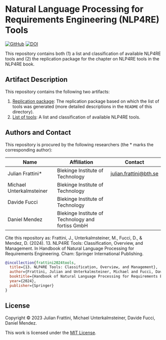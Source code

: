 # Natural Language Processing for Requirements Engineering (NLP4RE) Tools

[![GitHub](https://img.shields.io/github/license/JulianFrattini/nlp4re-tools)](./LICENSE)
[![DOI](https://zenodo.org/badge/DOI/10.5281/zenodo.8341440.svg)](https://doi.org/10.5281/zenodo.8341440)

This repository contains both (1) a list and classification of available NLP4RE tools and (2) the replication package for the chapter on NLP4RE tools in the NLP4RE book.

## Artifact Description

This repository contains the following two artifacts:

1. [Replication package](./replication/): The replication package based on which the list of tools was generated (more detailed descriptions in the `README` of this directory).
2. [List of tools](./tools/nlp4re-tools.md): A list and classification of available NLP4RE tools.

## Authors and Contact

This repository is procured by the following researchers (the * marks the corresponding author):

| Name | Affiliation | Contact |
|---|---|---|
| Julian Frattini* | Blekinge Institute of Technology | julian.frattini@bth.se |
| Michael Unterkalmsteiner | Blekinge Institute of Technology | |
| Davide Fucci | Blekinge Institute of Technology | |
| Daniel Mendez | Blekinge Institute of Technology and fortiss GmbH | |

Cite this repository as: Frattini, J., Unterkalmsteiner, M., Fucci, D., & Mendez, D. (2024). 13. NLP4RE Tools: Classification, Overview, and Management. In Handbook of Natural Language Processing for Requirements Engineering. Cham: Springer International Publishing.

```bibtex
@incollection{frattini2024tools,
  title={13. NLP4RE Tools: Classification, Overview, and Management},
  author={Frattini, Julian and Unterkalmsteiner, Michael and Fucci, Davide and Mendez, Daniel},
  booktitle={Handbook of Natural Language Processing for Requirements Engineering},
  year={2024},
  publisher={Springer}
}
```

## License  

Copyright © 2023 Julian Frattini, Michael Unterkalmsteiner, Davide Fucci, Daniel Mendez.

This work is licensed under the [MIT License](./LICENSE).

